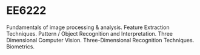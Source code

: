# EE6222
Fundamentals of image processing & analysis. Feature Extraction Techniques. Pattern / Object Recognition and Interpretation. Three Dimensional Computer Vision. Three-Dimensional Recognition Techniques. Biometrics.
